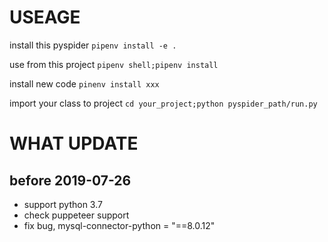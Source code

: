 # USEAGE
install this pyspider
`pipenv install -e .`

use from this project
`pipenv shell;pipenv install`

install new code
`pinenv install xxx`

import your class to project
`cd your_project;python pyspider_path/run.py`


# WHAT UPDATE

## before 2019-07-26
+ support python 3.7
+ check puppeteer support
+ fix bug, mysql-connector-python = "==8.0.12"